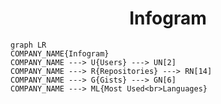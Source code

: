 <h1 align="center">Infogram</h1>

```mermaid
graph LR
COMPANY_NAME{Infogram}
COMPANY_NAME ---> U{Users} ---> UN[2]
COMPANY_NAME ---> R{Repositories} ---> RN[14]
COMPANY_NAME ---> G{Gists} ---> GN[6]
COMPANY_NAME ---> ML{Most Used<br>Languages}
```
